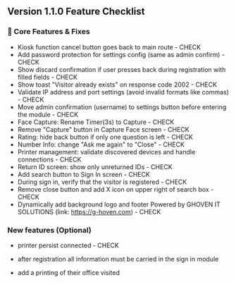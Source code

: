 ## Version 1.1.0 Feature Checklist

### 🔧 Core Features & Fixes

- Kiosk function cancel button goes back to main route - CHECK
- Add password protection for settings config (same as admin confirm) - CHECK
- Show discard confirmation if user presses back during registration with filled fields - CHECK
- Show toast "Visitor already exists" on response code 2002 - CHECK
- Validate IP address and port settings (avoid invalid formats like commas) - CHECK
- Move admin confirmation (username) to settings button before entering the module - CHECK
- Face Capture: Rename Timer(3s) to Capture - CHECK
- Remove "Capture" button in Capture Face screen - CHECK
- Rating: hide back button if only one question is left - CHECK
- Number Info: change "Ask me again" to "Close" - CHECK
- Printer management: validate discovered devices and handle connections - CHECK
- Return ID screen: show only unreturned IDs - CHECK
- Add search button to Sign In screen - CHECK
- During sign in, verify that the visitor is registered - CHECK
- Remove close button and add X icon on upper right of search box - CHECK
- Dynamically add background logo and footer Powered by GHOVEN IT SOLUTIONS (link: https://g-hoven.com) - CHECK

### New features (Optional)

- printer persist connected - CHECK

- after registration all information must be carried in the sign in module
- add a printing of their office visited
